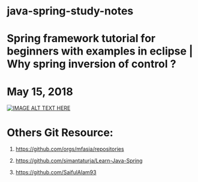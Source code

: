 # java-spring-study-notes

# Spring framework tutorial for beginners with examples in eclipse | Why spring inversion of control ?
# May 15, 2018
[![IMAGE ALT TEXT HERE](https://img.youtube.com/vi/r2Q0Jzl2qMQ/0.jpg)](https://www.youtube.com/watch?v=r2Q0Jzl2qMQ)

# Others Git Resource:
1. https://github.com/orgs/mfasia/repositories

2. https://github.com/simantaturja/Learn-Java-Spring

3. https://github.com/SaifulAlam93
